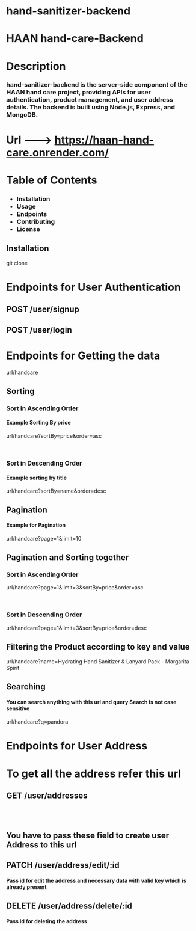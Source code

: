 # hand-sanitizer-backend
# HAAN hand-care-Backend

# Description
<h3>hand-sanitizer-backend is the server-side component of the HAAN hand care project, providing APIs for user authentication, product management, and user address details. The backend is built using Node.js, Express, and MongoDB.</h3>


 # Url --->   https://haan-hand-care.onrender.com/


# Table of Contents
<h3>
 <ul>
 <li>Installation</li>
  <li>Usage</li>
  <li>Endpoints</li>
  <li>Contributing</li>
  <li>License</li>
</ul>
</h3>

<h2>Installation</h2>
git clone <github-repo-url>

# Endpoints for User Authentication
<h2>POST /user/signup</h2>



<h2>POST /user/login</h2>


# Endpoints for Getting the data 
url/handcare 





 <h2>Sorting</h2>    
 <h3>Sort in Ascending Order</h3>
 <h4>Example Sorting By price</h4>
<p>url/handcare?sortBy=price&order=asc  </p>
<br/>
 <h3>Sort in Descending Order</h3>
 <h4>Example sorting by title</h4>
<p>url/handcare?sortBy=name&order=desc  </p>

 <h2>Pagination</h2>    
 <h4>Example for Pagination</h4>
<p>url/handcare?page=1&limit=10  </p>

 <h2>Pagination and Sorting together</h2>    
  <h3>Sort in Ascending Order</h3>
<p>url/handcare?page=1&limit=3&sortBy=price&order=asc</p>
<br/>

  <h3>Sort in Descending Order</h3>
<p>url/handcare?page=1&limit=3&sortBy=price&order=desc</p>


<h2>Filtering the Product according to key and value</h2>
<p>url/handcare?name=Hydrating Hand Sanitizer & Lanyard Pack - Margarita Spirit</p>

<h2>Searching </h2>
<h4>You can search anything with this url and query Search is not case sensitive </h4>

<p>url/handcare?q=pandora</p>





# Endpoints for User Address

 <h1>To get all the address refer this url</h1>
<h2>GET /user/addresses</h2>
<br/>
<br/>


<h2>You have to pass these field to create user Address to this url</h2>




<h2>PATCH /user/address/edit/:id</h2>
<h4>Pass id for edit the address and necessary data with valid key which is already present </h4>


<h2>DELETE /user/address/delete/:id</h2>
<h4>Pass id for deleting the address </h4>